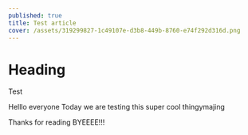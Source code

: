 ```yaml
---
published: true
title: Test article
cover: /assets/319299827-1c49107e-d3b8-449b-8760-e74f292d316d.png
---
```

# Heading

Test

Helllo everyone Today we are testing this super cool thingymajing

Thanks for reading BYEEEE!!!